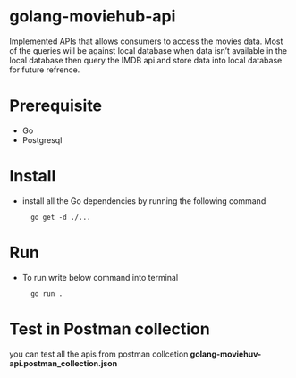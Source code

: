 # golang-moviehub-api

Implemented APIs that allows consumers to access the movies data. Most of the queries will be against local database when data isn’t available in the local database then query the IMDB api and store data into local database for future refrence.

# Prerequisite
- Go
- Postgresql

# Install
- install all the Go dependencies by running the following command

        go get -d ./...

# Run
- To run write below command into terminal
   
        go run .

# Test in Postman collection
you can test all the apis from postman collcetion **golang-moviehuv-api.postman_collection.json**

